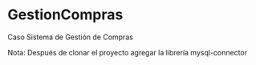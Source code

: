 # GestionCompras
Caso Sistema de Gestión de Compras

Nota: Después de clonar el proyecto agregar la librería mysql-connector
